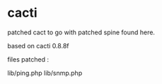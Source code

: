 # cacti
patched cact to go with patched spine found here.

based on cacti 0.8.8f

files patched :

lib/ping.php
lib/snmp.php
